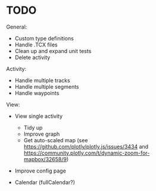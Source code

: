 # TODO

General:

- Custom type definitions
- Handle .TCX files
- Clean up and expand unit tests
- Delete activity

Activity:

- Handle multiple tracks
- Handle multiple segments
- Handle waypoints

View:

- View single activity

  - Tidy up
  - Improve graph
  - Get auto-scaled map (see https://github.com/plotly/plotly.js/issues/3434 and https://community.plotly.com/t/dynamic-zoom-for-mapbox/32658/9)

- Improve config page

- Calendar (fullCalendar?)